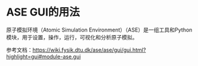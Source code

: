 # ASE GUI的用法

原子模拟环境（Atomic Simulation Environment）（ASE）是一组工具和Python模块，用于设置，操作，运行，可视化和分析原子模拟。

参考文档：https://wiki.fysik.dtu.dk/ase/ase/gui/gui.html?highlight=gui#module-ase.gui